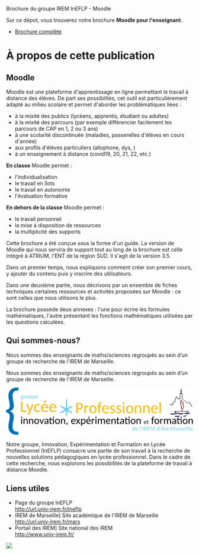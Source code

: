 Brochure du groupe IREM InEFLP - Moodle

Sur ce dépot, vous trouverez notre brochure **Moodle pour l'enseignant**.


* [Brochure complète](./res/Moodle.pdf)


# À propos de cette publication

## Moodle


Moodle est une plateforme d'apprentissage en ligne permettant le travail à distance des élèves.
De part ses possibilités, cet outil est particulièrement adapté au milieu scolaire et permet d'aborder les problématiques liées :

* à la mixité des publics (lycéens, apprentis, étudiant ou adultes)
* à la mixité des parcours (par exemple différencier facilement les parcours de CAP en 1, 2 ou 3 ans)
* à une scolarité discontinuée (maladies, passerelles d'élèves en cours d'année)
* aux profils d'élèves particuliers (allophone, dys, )
* à un enseignement à distance (covid19, 20, 21, 22, etc.)


**En classe** Moodle permet :

* l'individualisation
* le travail en îlots
* le travail en autonomie
* l'évaluation formative


**En dehors de la classe** Moodle permet :


* le travail personnel
* la mise à disposition de ressources
* la multiplicité des supports



Cette brochure a été conçue sous la forme d'un guide. La version de Moodle qui nous servira de support tout au long de la brochure est celle intégré à ATRIUM, l'ENT de la région SUD. Il s'agit de la version 3.5.

Dans un premier temps, nous expliquons comment créer son premier cours, y ajouter du contenu puis y inscrire des utilisateurs.

Dans une deuxième partie, nous décrivons par un ensemble de fiches techniques certaines ressources et activités proposées sur Moodle : ce sont celles que nous utilisons le plus.

La brochure possède deux annexes : l'une pour écrire les formules mathématiques, l'autre présentant les fonctions mathématiques utilisées par les questions calculées.


## Qui sommes-nous?

Nous sommes des enseignants de maths/sciences regroupés au sein d’un groupe de recherche de l'IREM de Marseille.



Nous sommes des enseignants de maths/sciences regroupés au sein d’un groupe de recherche de l'IREM de Marseille.

![](./../res/fig-logo-ineflp.png)


Notre groupe, Innovation, Expérimentation et Formation en Lycée Professionnel (InEFLP) consacre une partie de son travail à la recherche de nouvelles solutions pédagogiques en lycée professionnel. Dans le cadre de cette recherche, nous explorons les possibilités de la plateforme de travail à distance Moodle.




## Liens utiles

* Page du groupe InEFLP
</br>http://url.univ-irem.fr/ineflp
* IREM de Marseille] Site académique de l'IREM de Marseille
</br>http://url.univ-irem.fr/mars
* Portail des IREM] Site national des IREM
</br>http://www.univ-irem.fr/

![](source/res/fig-ineflp-qr.png)

